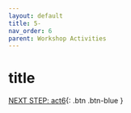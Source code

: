 ```yaml
---
layout: default
title: 5-
nav_order: 6
parent: Workshop Activities
---
```


# title

[NEXT STEP: act6](act-6.html){: .btn .btn-blue }


